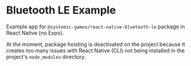 # Bluetooth LE Example

Example app for `@systemic-games/react-native-bluetooth-le`
package in React Native (no Expo).

At the moment, package hoisting is deactivated on the project
because it creates too many issues with React Native (CLI) not
being installed in the project's `node_modules` directory.
